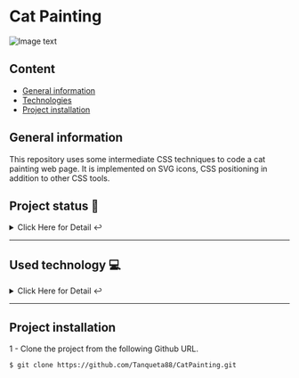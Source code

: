 # Cat Painting

![Image text](https://github.com/Tanqueta88/CatPainting/blob/main/images/Cat.png.png)

## Content
* [General information](#introduccion)
* [Technologies](#technologies)
* [Project installation](#installation)

<a name="introduccion"></a> 
## General information
This repository uses some intermediate CSS techniques to code a cat painting web page. It is implemented on SVG icons, CSS positioning in addition to other CSS tools.

## Project status 🚧 
<details>
    <summary>Click Here for Detail ↩️</summary>
    <br>
   <p align="justify">The project is finished as it implements CSS to improve the visual aspects of the application.🔨 </p>
   </details>
   <hr>
   
<a name="technologies"></a> 
   ## Used technology  💻 
   
<details>
    <summary>Click Here for Detail ↩️</summary>
    <br>
   <p>Used technology:</p>
<ul>
  <li>CSS: <a href="https://lenguajecss.com/css/">Link to the official language documentation</a></li>
  <li>HTML5: <a href="https://lenguajehtml.com/html/">Link to the official language documentation</a></li>
  <li>VS Code: <a href="https://code.visualstudio.com/">Link to the official page</a></li>
</ul>
    
</details>
   <hr>

<a name="installation"></a>    
## Project installation
1 - Clone the project from the following Github URL. 
```
$ git clone https://github.com/Tanqueta88/CatPainting.git

```
